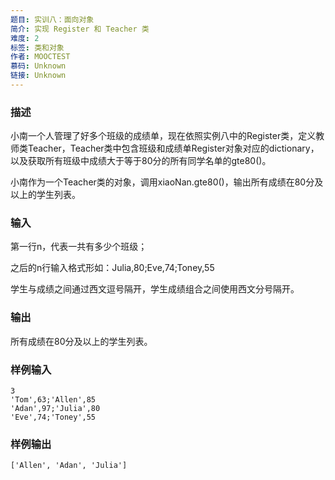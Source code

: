 ```yaml
---
题目: 实训八：面向对象
简介: 实现 Register 和 Teacher 类
难度: 2
标签: 类和对象
作者: MOOCTEST
慕码: Unknown
链接: Unknown
---
```


### 描述

小南一个人管理了好多个班级的成绩单，现在依照实例八中的Register类，定义教师类Teacher，Teacher类中包含班级和成绩单Register对象对应的dictionary，以及获取所有班级中成绩大于等于80分的所有同学名单的gte80()。

小南作为一个Teacher类的对象，调用xiaoNan.gte80()，输出所有成绩在80分及以上的学生列表。

### 输入

第一行n，代表一共有多少个班级；

之后的n行输入格式形如：Julia,80;Eve,74;Toney,55

学生与成绩之间通过西文逗号隔开，学生成绩组合之间使用西文分号隔开。

### 输出

所有成绩在80分及以上的学生列表。

### 样例输入

```
3
'Tom',63;'Allen',85
'Adan',97;'Julia',80
'Eve',74;'Toney',55
```

### 样例输出

```
['Allen', 'Adan', 'Julia']
```